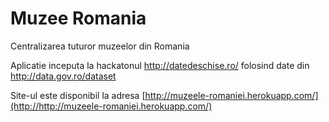 # Muzee Romania

Centralizarea tuturor muzeelor din Romania

Aplicatie inceputa la hackatonul http://datedeschise.ro/ folosind date din http://data.gov.ro/dataset

Site-ul este disponibil la adresa [http://muzeele-romaniei.herokuapp.com/](http://http://muzeele-romaniei.herokuapp.com/)
